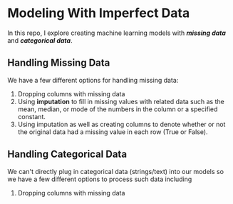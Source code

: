 # Modeling With Imperfect Data
In this repo, I explore creating machine learning models with __*missing data*__ and __*categorical data*__.

## Handling Missing Data
We have a few different options for handling missing data:
  1. Dropping columns with missing data
  2. Using __**imputation**__ to fill in missing values with related data such as the mean, median, or mode of the numbers in the column or a specified constant.
  3. Using imputation as well as creating columns to denote whether or not the original data had a missing value in each row (True or False).

## Handling Categorical Data
We can't directly plug in categorical data (strings/text) into our models so we have a few different options to process such data including
  1. Dropping columns with missing data
